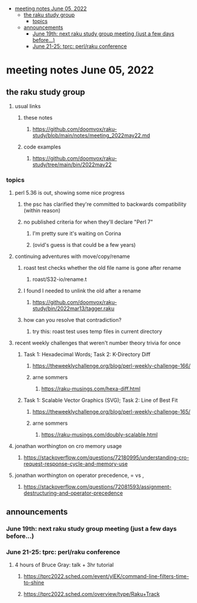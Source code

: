 - [meeting notes June 05, 2022](#org6b98c03)
  - [the raku study group](#orgbe550d3)
    - [topics](#org794cc06)
  - [announcements](#org2d3360a)
    - [June 19th: next raku study group meeting (just a few days before&#x2026;)](#orgd0423be)
    - [June 21-25: tprc: perl/raku conference](#org64e6bd0)


<a id="org6b98c03"></a>

# meeting notes June 05, 2022


<a id="orgbe550d3"></a>

## the raku study group

1.  usual links

    1.  these notes
    
        1.  <https://github.com/doomvox/raku-study/blob/main/notes/meeting_2022may22.md>
    
    2.  code examples
    
        1.  <https://github.com/doomvox/raku-study/tree/main/bin/2022may22>


<a id="org794cc06"></a>

### topics

1.  perl 5.36 is out, showing some nice progress

    1.  the psc has clarified they're committed to backwards compatibility (within reason)
    
    2.  no published criteria for when they'll declare "Perl 7"
    
        1.  I'm pretty sure it's waiting on Corina
        
        2.  (ovid's guess is that could be a few years)

2.  continuing adventures with move/copy/rename

    1.  roast test checks whether the old file name is gone after rename
    
        1.  roast/S32-io/rename.t
    
    2.  I found I needed to unlink the old after a rename
    
        1.  <https://github.com/doomvox/raku-study/bin/2022mar13/tagger.raku>
    
    3.  how can you resolve that contradiction?
    
        1.  try this: roast test uses temp files in current directory

3.  recent weekly challenges that weren't number theory trivia for once

    1.  Task 1: Hexadecimal Words; Task 2: K-Directory Diff
    
        1.  <https://theweeklychallenge.org/blog/perl-weekly-challenge-166/>
        
        2.  arne sommers
        
            1.  <https://raku-musings.com/hexa-diff.html>
    
    2.  Task 1: Scalable Vector Graphics (SVG); Task 2: Line of Best Fit
    
        1.  <https://theweeklychallenge.org/blog/perl-weekly-challenge-165/>
        
        2.  arne sommers
        
            1.  <https://raku-musings.com/doubly-scalable.html>

4.  jonathan worthington on cro memory usage

    1.  <https://stackoverflow.com/questions/72180995/understanding-cro-request-response-cycle-and-memory-use>

5.  jonathan worthington on operator precedence, = vs ,

    1.  <https://stackoverflow.com/questions/72081593/assignment-destructuring-and-operator-precedence>


<a id="org2d3360a"></a>

## announcements


<a id="orgd0423be"></a>

### June 19th: next raku study group meeting (just a few days before&#x2026;)


<a id="org64e6bd0"></a>

### June 21-25: tprc: perl/raku conference

1.  4 hours of Bruce Gray: talk + 3hr tutorial

    1.  <https://tprc2022.sched.com/event/ylEK/command-line-filters-time-to-shine>
    
    2.  <https://tprc2022.sched.com/overview/type/Raku+Track>

